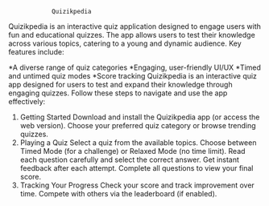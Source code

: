                 Quizikpedia
Quizikpedia is an interactive quiz application designed to engage users with fun and educational quizzes. The app allows users to test their knowledge across various topics, catering to a young and dynamic audience. Key features include:

*A diverse range of quiz categories
*Engaging, user-friendly UI/UX
*Timed and untimed quiz modes
*Score tracking
Quizikpedia is an interactive quiz app designed for users to test and expand their knowledge through engaging quizzes. Follow these steps to navigate and use the app effectively:

1. Getting Started
Download and install the Quizikpedia app (or access the web version).
Choose your preferred quiz category or browse trending quizzes.
2. Playing a Quiz
Select a quiz from the available topics.
Choose between Timed Mode (for a challenge) or Relaxed Mode (no time limit).
Read each question carefully and select the correct answer.
Get instant feedback after each attempt.
Complete all questions to view your final score.
3. Tracking Your Progress
Check your score and track improvement over time.
Compete with others via the leaderboard (if enabled).

